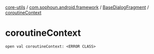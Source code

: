 [core-utils](../../index.md) / [com.sophoun.android.framework](../index.md) / [BaseDialogFragment](index.md) / [coroutineContext](./coroutine-context.md)

# coroutineContext

`open val coroutineContext: <ERROR CLASS>`